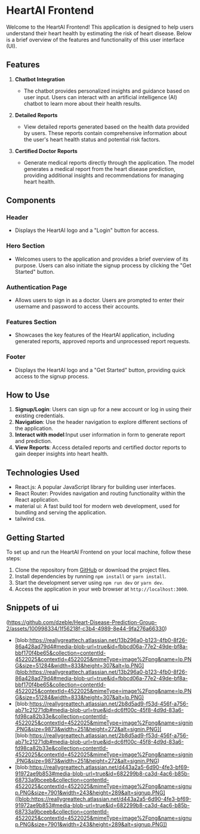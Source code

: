 # HeartAI Frontend

Welcome to the HeartAI Frontend! This application is designed to help users understand their heart health by estimating the risk of heart disease. Below is a brief overview of the features and functionality of this user interface (UI).

## Features

1. **Chatbot Integration**
   - The chatbot provides personalized insights and guidance based on user input. Users can interact with an artificial intelligence (AI)  chatbot to learn more about their health results. 

2. **Detailed Reports**
   - View detailed reports generated based on the health data provided by users. These reports contain comprehensive information about the user's heart health status and potential risk factors.

3. **Certified Doctor Reports**
   - Generate medical reports  directly through the application. The model generates a medical report  from the heart disease prediction, providing additional insights and recommendations for managing heart health.

## Components

### Header
- Displays the HeartAI logo and a "Login" button for access.

### Hero Section
- Welcomes users to the application and provides a brief overview of its purpose. Users can also initiate the signup process by clicking the "Get Started" button.

### Authentication Page
- Allows users to sign in as a doctor. Users are prompted to enter their username and password to access their accounts.

### Features Section
- Showcases the key features of the HeartAI application, including generated reports, approved reports and unprocessed report requests.

### Footer
- Displays the HeartAI logo and a "Get Started" button, providing quick access to the signup process.

## How to Use

1. **Signup/Login**: Users can sign up for a new account or log in using their existing credentials.
2. **Navigation**: Use the header navigation to explore different sections of the application.
3. **Interact with model**:Input user information in form to generate report and prediction.
4. **View Reports**: Access detailed reports and certified doctor reports to gain deeper insights into heart health.

## Technologies Used

- React.js: A popular JavaScript library for building user interfaces.
- React Router: Provides navigation and routing functionality within the React application.
- material ui: A fast build tool for modern web development, used for bundling and serving the application.
- tailwind css.

## Getting Started

To set up and run the HeartAI Frontend on your local machine, follow these steps:

1. Clone the repository from [GitHub](https://github.com) or download the project files.
2. Install dependencies by running `npm install` or `yarn install`.
3. Start the development server using `npm run dev` or `yarn dev`.
4. Access the application in your web browser at `http://localhost:3000`.

## Snippets of ui
(https://github.com/dzeble/Heart-Disease-Prediction-Group-2/assets/100998334/1f56218f-c3b4-4989-8e44-9fa276a66330)
- [blob:https://reallygreattech.atlassian.net/13b296a0-b123-4fb0-8f26-86a428ad79d4#media-blob-url=true&id=fbbcd06a-77e2-49de-bf8a-bbf170f4be65&collection=contentId-4522025&contextId=4522025&mimeType=image%2Fpng&name=lp.PNG&size=51284&width=833&height=307&alt=lp.PNG](blob:https://reallygreattech.atlassian.net/13b296a0-b123-4fb0-8f26-86a428ad79d4#media-blob-url=true&id=fbbcd06a-77e2-49de-bf8a-bbf170f4be65&collection=contentId-4522025&contextId=4522025&mimeType=image%2Fpng&name=lp.PNG&size=51284&width=833&height=307&alt=lp.PNG)
- [blob:https://reallygreattech.atlassian.net/2b8d5ad9-f53d-456f-a756-ab71c21271db#media-blob-url=true&id=dc6ff00c-45f8-4d9d-83a6-fd98ca82b33e&collection=contentId-4522025&contextId=4522025&mimeType=image%2Fpng&name=signin.PNG&size=9873&width=251&height=272&alt=signin.PNG]( [blob:https://reallygreattech.atlassian.net/2b8d5ad9-f53d-456f-a756-ab71c21271db#media-blob-url=true&id=dc6ff00c-45f8-4d9d-83a6-fd98ca82b33e&collection=contentId-4522025&contextId=4522025&mimeType=image%2Fpng&name=signin.PNG&size=9873&width=251&height=272&alt=signin.PNG)
- [blob:https://reallygreattech.atlassian.net/d443a2a5-6d90-4fe3-bf69-91972ae9b853#media-blob-url=true&id=682299b8-ca3d-4ac6-b85b-68733a9bceeb&collection=contentId-4522025&contextId=4522025&mimeType=image%2Fpng&name=signup.PNG&size=7901&width=243&height=289&alt=signup.PNG]([blob:https://reallygreattech.atlassian.net/d443a2a5-6d90-4fe3-bf69-91972ae9b853#media-blob-url=true&id=682299b8-ca3d-4ac6-b85b-68733a9bceeb&collection=contentId-4522025&contextId=4522025&mimeType=image%2Fpng&name=signup.PNG&size=7901&width=243&height=289&alt=signup.PNG])
